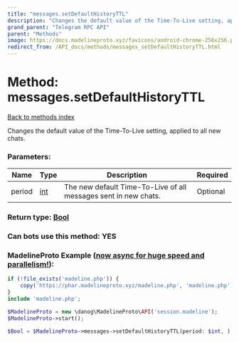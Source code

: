 ```yaml
---
title: "messages.setDefaultHistoryTTL"
description: "Changes the default value of the Time-To-Live setting, applied to all new chats."
grand_parent: "Telegram RPC API"
parent: "Methods"
image: https://docs.madelineproto.xyz/favicons/android-chrome-256x256.png
redirect_from: /API_docs/methods/messages_setDefaultHistoryTTL.html
---
```

# Method: messages.setDefaultHistoryTTL
[Back to methods index](index.html)



Changes the default value of the Time-To-Live setting, applied to all new chats.

### Parameters:

| Name     |    Type       | Description | Required |
|----------|---------------|-------------|----------|
|period|[int](/API_docs/types/int.html) | The new default Time-To-Live of all messages sent in new chats. | Optional|


### Return type: [Bool](/API_docs/types/Bool.html)

### Can bots use this method: **YES**


### MadelineProto Example ([now async for huge speed and parallelism!](https://docs.madelineproto.xyz/docs/ASYNC.html)):


```php
if (!file_exists('madeline.php')) {
    copy('https://phar.madelineproto.xyz/madeline.php', 'madeline.php');
}
include 'madeline.php';

$MadelineProto = new \danog\MadelineProto\API('session.madeline');
$MadelineProto->start();

$Bool = $MadelineProto->messages->setDefaultHistoryTTL(period: $int, );
```


